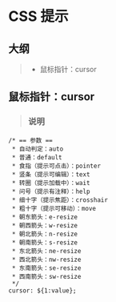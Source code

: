 # CSS 提示

## 大纲
> * 鼠标指针：cursor

## 鼠标指针：cursor
> ### 说明
```
/* == 参数 ==
 * 自动判定：auto
 * 普通：default
 * 食指（提示可点击）：pointer
 * 竖条（提示可编辑）：text
 * 转圈（提示加载中）：wait
 * 问号（提示有注释）：help
 * 细十字（提示焦距）：crosshair
 * 粗十字（提示可移动）：move
 * 朝东箭头：e-resize
 * 朝西箭头：w-resize
 * 朝北箭头：n-resize
 * 朝南箭头：s-resize
 * 东北箭头：ne-resize
 * 西北箭头：nw-resize
 * 东南箭头：se-resize
 * 西南箭头：sw-resize
 */
cursor: ${1:value};
```
